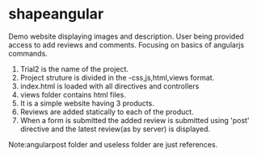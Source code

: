# shapeangular
Demo website displaying images and description. User being provided access to add reviews and comments. Focusing on basics of angularjs commands.
1) Trial2 is the name of the project.
2) Project struture is divided in the -css,js,html,views format.
3) index.html is loaded with all directives and controllers
4) views folder contains html files.
5) It is a simple website having 3 products.
6) Reviews are added statically to each of the product.
7) When a form is submitted the added review is submitted using 'post' directive and the latest review(as by server) is displayed.

Note:angularpost folder and useless folder are just references.

